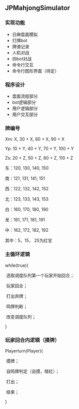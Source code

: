## JPMahjongSimulator

### 实现功能

- 日麻盘面模拟
- 打牌bot
- 牌谱记录
- 人机对战
- 四bot对战
- 命令行交互
- 命令行图形界面（待定）

### 程序设计

- 盘面流程部分
- bot逻辑部分
- 用户逻辑部分
- 用户交互部分

### 牌编号

Xm: X, 30 + X, 60 + X, 90 + X

Yp: 10 + Y, 40 + Y, 70 + Y, 100 + Y

Zs: 20 + Z, 50 + Z, 80 + Z, 110 + Z

东：120, 130, 140, 150

南：121, 131, 141, 151

西：122, 132, 142, 152

北：123, 133, 143, 153

白：160, 170, 180, 190

发：161, 171, 181, 191

中：162, 172, 182, 192 

其中：5，15， 25为红宝

### 主循环逻辑

while(true){

​	选取调度队列第一个玩家开始回合；

​	玩家回合；

​	打出弃牌；

​	鸣牌判断；

​	改变调度队列；

}

### 玩家回合内逻辑（摸牌）

Playerturn(Player){

​	摸牌；

​	自鸣牌判定（自摸，暗杠）；

​	打出；

​	结束；

}